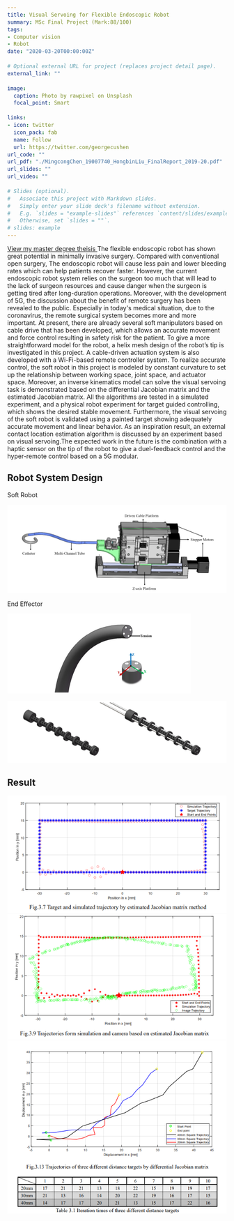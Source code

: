 ```yaml
---
title: Visual Servoing for Flexible Endoscopic Robot
summary: MSc Final Project (Mark:88/100)
tags:
- Computer vision
- Robot
date: "2020-03-20T00:00:00Z"

# Optional external URL for project (replaces project detail page).
external_link: ""

image:
  caption: Photo by rawpixel on Unsplash
  focal_point: Smart

links:
- icon: twitter
  icon_pack: fab
  name: Follow
  url: https://twitter.com/georgecushen
url_code: ""
url_pdf: "./MingcongChen_19007740_HongbinLiu_FinalReport_2019-20.pdf"
url_slides: ""
url_video: ""

# Slides (optional).
#   Associate this project with Markdown slides.
#   Simply enter your slide deck's filename without extension.
#   E.g. `slides = "example-slides"` references `content/slides/example-slides.md`.
#   Otherwise, set `slides = ""`.
# slides: example
---
```

[View my master degree theisis <i class="fas fa-file-pdf"></i>](./MingcongChen_19007740_HongbinLiu_FinalReport_2019-20.pdf)
The flexible endoscopic robot has shown great potential in minimally invasive surgery. Compared with conventional open surgery, The endoscopic robot will cause less pain and lower bleeding rates which can help patients recover faster. However, the current endoscopic robot system relies on the surgeon too much that will lead to the lack of surgeon resources and cause danger when the surgeon is getting tired after long-duration operations. Moreover, with the development of 5G, the discussion about the benefit of remote surgery has been revealed to the public. Especially in today's medical situation, due to the coronavirus, the remote surgical system becomes more and more important. At present, there are already several soft manipulators based on cable drive that has been developed, which allows an accurate movement and force control resulting in safety risk for the patient. To give a more straightforward model for the robot, a helix mesh design of the robot’s tip is investigated in this project. A cable-driven actuation system is also developed with a Wi-Fi-based remote controller system. To realize accurate control, the soft robot in this project is modeled by constant curvature to set up the relationship between working space, joint space, and actuator space. Moreover, an inverse kinematics model can solve the visual servoing task is demonstrated based on the differential Jacobian matrix and the estimated Jacobian matrix. All the algorithms are tested in a simulated experiment, and a physical robot experiment for target guided controlling, which shows the desired stable movement. Furthermore, the visual servoing of the soft robot is validated using a painted target showing adequately accurate movement and linear behavior. As an inspiration result, an external contact location estimation algorithm is discussed by an experiment based on visual servoing.The expected work in the future is the combination with a haptic sensor on the tip of the robot 
to give a duel-feedback control and the hyper-remote control based on a 5G modular.

## Robot System Design
Soft Robot

![ee](./robot.png)

End Effector

![ee](./force.png)

![ee](./1.png)

## Result
![](./jm.png)
![](./ejm.png)
![](./vs.png)